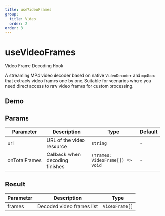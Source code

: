 ```yaml
---
title: useVideoFrames
group:
  title: Video
  order: 2
order: 3
---
```


# useVideoFrames

Video Frame Decoding Hook

A streaming MP4 video decoder based on native `VideoDecoder` and `mp4box` that extracts video frames one by one. Suitable for scenarios where you need direct access to raw video frames for custom processing.

## Demo

<code src="./demo" description="Load a video by URL, decode it, and output all video frames."></code>

## Params

| Parameter     | Description                     | Type                             | Default |
| ------------- | ------------------------------- | -------------------------------- | ------- |
| url           | URL of the video resource       | `string`                         | `-`     |
| onTotalFrames | Callback when decoding finishes | `(frames: VideoFrame[]) => void` | `-`     |

## Result

| Parameter | Description               | Type           |
| --------- | ------------------------- | -------------- |
| frames    | Decoded video frames list | `VideoFrame[]` |
